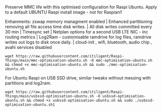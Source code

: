 Preserve MMC life with this optimised configuration for Raspi Ubuntu. Apply to a default UBUNTU Raspi install image - not for Raspian!! 
    
Enhanments:
zswap memory managment enabled |
Enhanced partitioning removing all file access time disk writes. | 
All disk writes committed every 30 min |
Timesync set |
Netplan options for a second USB LTE NIC - inc routing metrics |
Log2Ram - customisable ramdrive for log files, ramdrive writes out logs to disk once daily. |
cloud-init , wifi, bluetooth, audio chip , avahi services disabled

    wget https://raw.githubusercontent.com/itiligent/Raspi-Things/main/mmc-optimisation-ubuntu.sh -O mmc-optimisation-ubuntu.sh && chmod +x mmc-optimisation-ubuntu.sh && sudo ./mmc-optimisation-ubuntu.sh


For Ubuntu Raspi on USB SSD drive, similar tweaks without messing with partitions and log2ram. 

    wget https://raw.githubusercontent.com/itiligent/Raspi-Things/main/usbssd-optimisation-ubuntu.sh -O usbssd-optimisation-ubuntu.sh && chmod +x usbssd-optimisation-ubuntu.sh && sudo ./usbssd-optimisation-ubuntu.sh1
